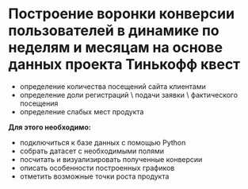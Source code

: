 # **Построение воронки конверсии пользователей в динамике по неделям и месяцам на основе данных проекта Тинькофф квест**

- определение количества посещений сайта клиентами
- определение доли регистраций \ подачи заявки \ фактического посещения 
- определение слабых мест продукта

**Для этого необходимо:**
- подключиться к базе данных с помощью Python
- собрать датасет с необходимыми полями
- посчитать и визуализировать полученные конверсии
- описать особенности построенных графиков
- отметить возможные точки роста продукта
